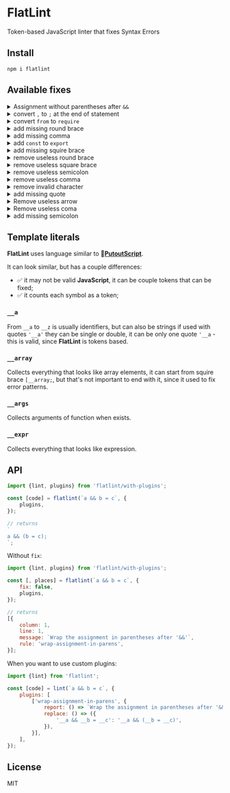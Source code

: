 # FlatLint

Token-based JavaScript linter that fixes Syntax Errors

## Install

```
npm i flatlint
```

## Available fixes

<details><summary>Assignment without parentheses after <code>&&</code></summary>

```diff
-a && b = c;
+a && (b = c);
```

</details>

<details><summary>convert <code>,</code> to <code>;</code> at the end of statement</summary>

```diff
-const a = 5,
+const a = 5;

function x() {
-   return m,
+   return m;
}

-import a from 'a',
+import a from 'a';
```

</details>

<details><summary>convert <code>from</code> to <code>require</code></summary>

```diff
-const a = from 'a';
+const a = require('a');
```

</details>

<details><summary>add missing round brace</summary>

```diff
-if a > 5 {
+if (a > 5) {
    alert();
}

-a('hello'
+a('hello');

const m = {
-    z: z('hello'
+    z: z('hello')
}
```

 </details>

<details><summary>add missing comma</summary>

```diff
import {
-    a
+    a,
    b,
} from 'c';
```

 </details>

<details><summary>add <code>const</code> to <code>export</code></summary>

```diff
-export x = 5;
+export const x = 5;
```

 </details>

<details><summary>add missing squire brace</summary>

```diff
-const a = ['hello', 'world';
+const a = ['hello', 'world'];
```

 </details>

<details><summary>remove useless round brace</summary>

```diff
-const a = 5);
+const a = 5;

-import a from 'a');
+import a from 'a';
```

 </details>

<details><summary>remove useless square brace</summary>

```diff
-const a = [1, 2, 3]];
+const a = [1, 2, 3];
```

 </details>

<details><summary>remove useless semicolon</summary>

```diff
const a = {
-    b: 'hello';
+    b: 'hello',
}
```

 </details>

<details><summary>remove useless comma</summary>

```diff
function x() {
    return m;
-},
+}
```

 </details>

<details><summary>remove invalid character</summary>

```diff
-const {¬
-    is,¬
-    isArgsStr,¬
-    isTypeParamsStr,¬
-} = require('./is');¬
+const {
+    is,
+    isArgsStr,
+    isTypeParamsStr,
+} = require('./is');
```

 </details>

<details><summary>add missing quote</summary>

```diff
-const a = 'hello
+const a = 'hello'

-fn('hello);
+fn('hello');
```

 </details>

<details><summary>Remove useless arrow</summary>

```diff
-function parse(source) => {
+function parse(source) {
    return source;
}
```

 </details>

<details><summary>Remove useless coma</summary>

```diff
const a = class {
-    b() {},
+    b() {}
}
```

 </details>

<details><summary>add missing semicolon</summary>

```diff
-const a = 5
+const a = 5;
```

 </details>

## Template literals

**FlatLint** uses language similar to 🐊[**PutoutScript**](https://github.com/coderaiser/putout/blob/master/docs/putout-script.md#-putoutscript).

It can look similar, but has a couple differences:

- ✅ it may not be valid **JavaScript**, it can be couple tokens that can be fixed;
- ✅ it counts each symbol as a token;

### `__a`

From `__a` to `__z` is usually identifiers, but can also be strings if used with quotes `'__a'` they can be single or double,
it can be only one quote `'__a` - this is valid, since **FlatLint** is tokens based.

### `__array`

Collects everything that looks like array elements, it can start from squire brace `[__array;`, but that's not important
to end with it, since it used to fix error patterns.

### `__args`

Collects arguments of function when exists.

### `__expr`

Collects everything that looks like expression.

## API

```js
import {lint, plugins} from 'flatlint/with-plugins';

const [code] = flatlint(`a && b = c`, {
    plugins,
});

// returns
`
a && (b = c);
`;
```

Without `fix`:

```js
import {lint, plugins} from 'flatlint/with-plugins';

const [, places] = flatlint(`a && b = c`, {
    fix: false,
    plugins,
});

// returns
[{
    column: 1,
    line: 1,
    message: `Wrap the assignment in parentheses after '&&'`,
    rule: 'wrap-assignment-in-parens',
}];
```

When you want to use custom plugins:

```js
import {lint} from 'flatlint';

const [code] = lint(`a && b = c`, {
    plugins: [
        ['wrap-assignment-in-parens', {
            report: () => `Wrap the assignment in parentheses after '&&'`,
            replace: () => ({
                '__a && __b = __c': '__a && (__b = __c)',
            }),
        }],
    ],
});
```

## License

MIT
